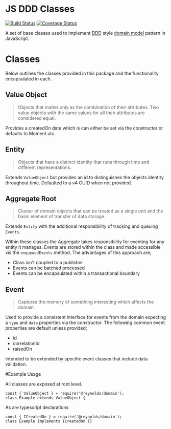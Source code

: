 JS DDD Classes
=========================

[![Build Status](https://travis-ci.org/timReynolds/typescript-npm-package-starter.svg?branch=master)](https://travis-ci.org/timReynolds/typescript-npm-package-starter)
[![Coverage Status](https://coveralls.io/repos/github/timReynolds/typescript-npm-package-starter/badge.svg?branch=master)](https://coveralls.io/github/timReynolds/typescript-npm-package-starter?branch=master)

A set of base classes used to implement [DDD](https://en.wikipedia.org/wiki/Domain-driven_design) style [domain model](https://martinfowler.com/eaaCatalog/domainModel.html) pattern in JavaScript.

# Classes

Below outlines the classes provided in this package and the functionality encapsulated in each.

## Value Object
> Objects that matter only as the combination of their attributes. Two value objects with the same values for all their attributes are considered equal.

Provides a createdOn date which is can either be set via the constructor or defaults to Moment utc.


## Entity
> Objects that have a distinct identity that runs through time and different representations.

Extends ```ValueObject``` but provides an id to distinguishes the objects identity throughout time. Defaulted to a v4 GUID when not provided.

## Aggregate Root
> Cluster of domain objects that can be treated as a single unit and the basic element of transfer of data storage.

Extends ```Entity``` with the additional responsibility of tracking and queuing ```Events```.

Within these classes the Aggregate takes responsibility for eventing for any entity it manages. Events are stored within the class and made accessible vis the ```enqueuedEvents``` method. The advantages of this approach are;

* Class isn't coupled to a publisher
* Events can be batched processed
* Events can be encapsulated within a transactional boundary

## Event
> Captures the memory of something interesting which affects the domain

Used to provide a consistent interface for events from the domain expecting a ```type``` and ```data``` properties via the constructor. The following common event properties are default unless provided;

* id
* correlationId
* raisedOn

Intended to be extended by specific event classes that include data validation.

#Example Usage

All classes are exposed at root level.

```
const { ValueObject } = require('@reynolds/domain');
class Example extends ValueObject {
```

As are typescript declarations

```
const { ICreatedOn } = require('@reynolds/domain');
class Example implements ICreatedOn {}
```
